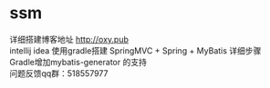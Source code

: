 # ssm
详细搭建博客地址 http://oxy.pub
<br>
intellij idea 使用gradle搭建 SpringMVC + Spring + MyBatis 详细步骤
<br>
Gradle增加mybatis-generator 的支持
<br>
问题反馈qq群：518557977 


